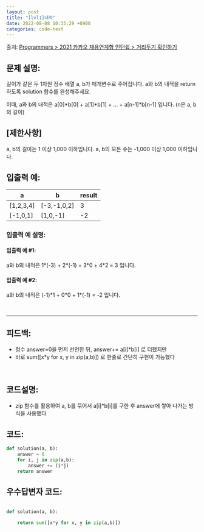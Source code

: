 ```yaml
---
layout: post
title: "[lvl1]내적"
date: 2022-08-08 10:35:29 +0900
categories: code-test
---
```


출처: [Programmers > 2021 카카오 채용연계형 인턴쉽 > 거리두기 확인하기](https://school.programmers.co.kr/learn/courses/30/lessons/81302)

## 문제 설명:

길이가 같은 두 1차원 정수 배열 a, b가 매개변수로 주어집니다. a와 b의 내적을 return 하도록 solution 함수를 완성해주세요.

이때, a와 b의 내적은 a[0]\*b[0] + a[1]\*b[1] + ... + a[n-1]*b[n-1] 입니다. (n은 a, b의 길이)

## [제한사항]
a, b의 길이는 1 이상 1,000 이하입니다.
a, b의 모든 수는 -1,000 이상 1,000 이하입니다.

## 입출력 예:

| a 	| b 	| result 	|
|---	|---	|---	|
| [1,2,3,4] 	| [-3,-1,0,2] 	| 3 	|
| [-1,0,1] 	| [1,0,-1] 	| -2 	|

### 입출력 예 설명:
#### 입출력 예 #1:

a와 b의 내적은 1\*(-3) + 2\*(-1) + 3\*0 + 4*2 = 3 입니다.
#### 입출력 예 #2:

a와 b의 내적은 (-1)\*1 + 0\*0 + 1*(-1) = -2 입니다.

<br>

<hr>

## 피드백: 
* 정수 answer=0을 먼저 선언한 뒤, answer+= a[i]\*b[i] 로 더했지만
* 바로 sum([x*y for x, y in zip(a,b)]) 로 한줄로 간단히 구현이 가능했다


<br>

## 코드설명:

* zip 함수를 활용하여 a, b를 묶어서 a[i]*b[i]를 구한 후 answer에 쌓아 나가는 방식을 사용했다

## 코드:

```python
def solution(a, b):
    answer = 0
    for i, j in zip(a,b):
        answer += (i*j)
    return answer
```

## 우수답변자 코드:

```python

def solution(a, b):

    return sum([x*y for x, y in zip(a,b)])


```


